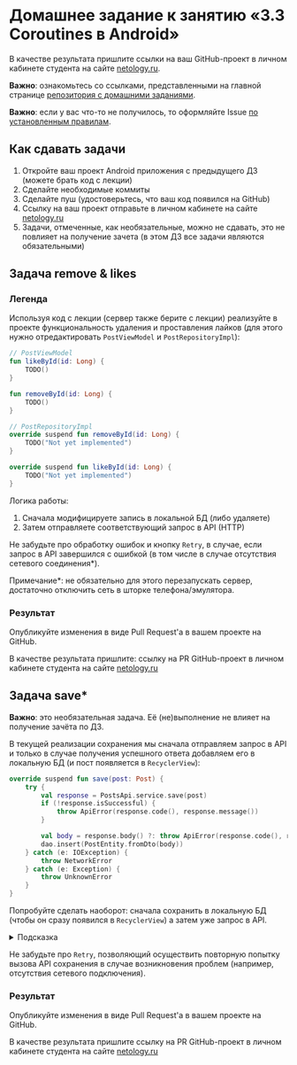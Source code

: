 # Домашнее задание к занятию «3.3 Coroutines в Android»

В качестве результата пришлите ссылки на ваш GitHub-проект в личном кабинете студента на сайте [netology.ru](https://netology.ru).

**Важно**: ознакомьтесь со ссылками, представленными на главной странице [репозитория с домашними заданиями](../README.md).

**Важно**: если у вас что-то не получилось, то оформляйте Issue [по установленным правилам](../report-requirements.md).

## Как сдавать задачи

1. Откройте ваш проект Android приложения с предыдущего ДЗ (можете брать код с лекции)
1. Сделайте необходимые коммиты
1. Сделайте пуш (удостоверьтесь, что ваш код появился на GitHub)
1. Ссылку на ваш проект отправьте в личном кабинете на сайте [netology.ru](https://netology.ru)
1. Задачи, отмеченные, как необязательные, можно не сдавать, это не повлияет на получение зачета (в этом ДЗ все задачи являются обязательными)

## Задача remove & likes

### Легенда

Используя код с лекции (сервер также берите с лекции) реализуйте в проекте функциональность удаления и проставления лайков (для этого нужно отредактировать `PostViewModel` и `PostRepositoryImpl`):

```kotlin
// PostViewModel
fun likeById(id: Long) {
    TODO()
}

fun removeById(id: Long) {
    TODO()
}

// PostRepositoryImpl
override suspend fun removeById(id: Long) {
    TODO("Not yet implemented")
}

override suspend fun likeById(id: Long) {
    TODO("Not yet implemented")
}
```

Логика работы:
1. Сначала модифицируете запись в локальной БД (либо удаляете)
1. Затем отправляете соответствующий запрос в API (HTTP)

Не забудьте про обработку ошибок и кнопку `Retry`, в случае, если запрос в API завершился с ошибкой (в том числе в случае отсутствия сетевого соединения*).

Примечание*: не обязательно для этого перезапускать сервер, достаточно отключить сеть в шторке телефона/эмулятора.

### Результат

Опубликуйте изменения в виде Pull Request'а в вашем проекте на GitHub.

В качестве результата пришлите: ссылку на PR GitHub-проект в личном кабинете студента на сайте [netology.ru](https://netology.ru)

## Задача save*

**Важно**: это необязательная задача. Её (не)выполнение не влияет на получение зачёта по ДЗ.

В текущей реализации сохранения мы сначала отправляем запрос в API и только в случае получения успешного ответа добавляем его в локальную БД (и пост появляется в `RecyclerView`):
```kotlin
override suspend fun save(post: Post) {
    try {
        val response = PostsApi.service.save(post)
        if (!response.isSuccessful) {
            throw ApiError(response.code(), response.message())
        }

        val body = response.body() ?: throw ApiError(response.code(), response.message())
        dao.insert(PostEntity.fromDto(body))
    } catch (e: IOException) {
        throw NetworkError
    } catch (e: Exception) {
        throw UnknownError
    }
}
```

Попробуйте сделать наоборот: сначала сохранить в локальную БД (чтобы он сразу появился в `RecyclerView`) а затем уже запрос в API.

<details>
<summary>Подсказка</summary>

Для этого вам скорее всего придётся подумать над двумя вещами:
1. Какой `id` должен быть у поста (ведь `id` присваивается на сервере)?
1. Надо как-то отделять несохранённые на сервере посты от сохранённых (например, в мессенджерах Telegram/WhatsApp рисуется специальная иконка, уведомляющая о том, что сообщение ещё не сохранено на сервере)

Для реализации второго пункта стоит подумать о том, чтобы внести в `PostEntity` дополнительные поля, отвечающие за данный статус, и, соответственно, на базе них рисовать иконку статуса в карточке поста + продумывать механику взаимодействия (например, несохранённый пост нельзя залайкать).
</details>

Не забудьте про `Retry`, позволяющий осуществить повторную попытку вызова API сохранения в случае возникновения проблем (например, отсутствия сетевого подключения).

### Результат

Опубликуйте изменения в виде Pull Request'а в вашем проекте на GitHub.

В качестве результата пришлите ссылку на PR GitHub-проект в личном кабинете студента на сайте [netology.ru](https://netology.ru)
